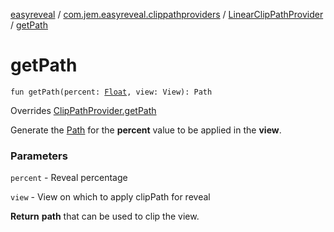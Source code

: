 [easyreveal](../../index.md) / [com.jem.easyreveal.clippathproviders](../index.md) / [LinearClipPathProvider](index.md) / [getPath](./get-path.md)

# getPath

`fun getPath(percent: `[`Float`](https://kotlinlang.org/api/latest/jvm/stdlib/kotlin/-float/index.html)`, view: View): Path`

Overrides [ClipPathProvider.getPath](../../com.jem.easyreveal/-clip-path-provider/get-path.md)

Generate the [Path](#) for the **percent** value to be applied in the **view**.

### Parameters

`percent` - Reveal percentage

`view` - View on which to apply clipPath for reveal

**Return**
**path** that can be used to clip the view.

